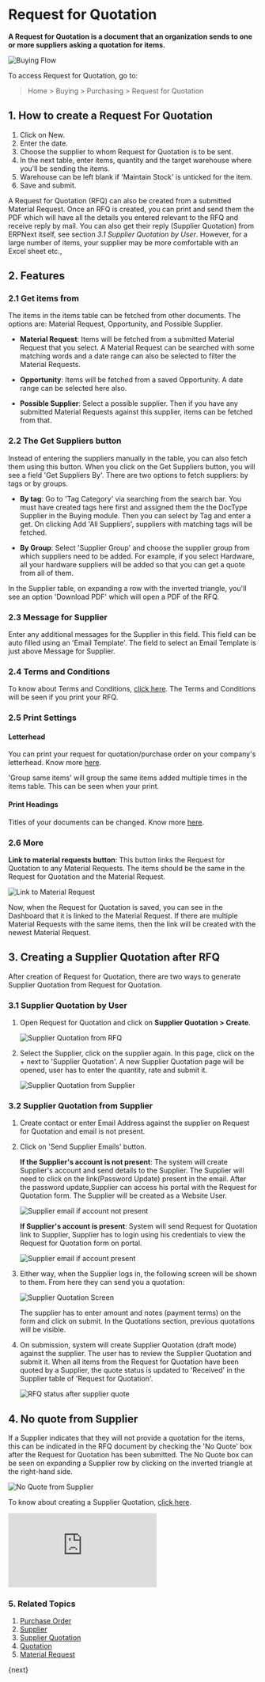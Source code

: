 <!-- add-breadcrumbs -->
# Request for Quotation

**A Request for Quotation is a document that an organization sends to one or more suppliers asking a quotation for items.**

![Buying Flow](/docs/assets/img/buying/buying_flow_rfq.png)

To access Request for Quotation, go to:
> Home > Buying > Purchasing > Request for Quotation

## 1. How to create a Request For Quotation
1. Click on New.
2. Enter the date.
3. Choose the supplier to whom Request for Quotation is to be sent.
4. In the next table, enter items, quantity and the target warehouse where you'll be sending the items.
1. Warehouse can be left blank if 'Maintain Stock' is unticked for the item.
5. Save and submit.

A Request for Quotation (RFQ) can also be created from a submitted Material Request. Once an RFQ is created, you can print and send them the PDF which will have all the details you entered relevant to the RFQ and receive reply by mail. You can also get their reply (Supplier Quotation) from ERPNext itself, see section _3.1 Supplier Quotation by User_. However, for a large number of items, your supplier may be more comfortable with an Excel sheet etc.,

## 2. Features

### 2.1 Get items from
The items in the items table can be fetched from other documents. The options are: Material Request, Opportunity, and Possible Supplier.

* **Material Request**: Items will be fetched from a submitted Material Request that you select. A Material Request can be searched with some matching words and a date range can also be selected to filter the Material Requests.

* **Opportunity**: Items will be fetched from a saved Opportunity. A date range can be selected here also.

* **Possible Supplier**: Select a possible supplier. Then if you have any submitted Material Requests against this supplier, items can be fetched from that.

### 2.2 The Get Suppliers button
Instead of entering the suppliers manually in the table, you can also fetch them using this button. When you click on the Get Suppliers button, you will see a field 'Get Suppliers By'. There are two options to fetch suppliers: by tags or by groups. 

* **By tag**: Go to 'Tag Category' via searching from the search bar. You must have created tags here first and assigned them the the DocType Supplier in the Buying module. Then you can select by Tag and enter a get. On clicking Add 'All Suppliers', suppliers with matching tags will be fetched.

* **By Group**: Select 'Supplier Group' and choose the supplier group from which suppliers need to be added. For example, if you select Hardware, all your hardware suppliers will be added so that you can get a quote from all of them.

In the Supplier table, on expanding a row with the inverted triangle, you'll see an option 'Download PDF' which will open a PDF of the RFQ.

### 2.3 Message for Supplier
Enter any additional messages for the Supplier in this field. This field can be auto filled using an 'Email Template'. The field to select an Email Template is just above Message for Supplier.

### 2.4 Terms and Conditions
To know about Terms and Conditions, [click here](/docs/user/manual/en/selling/articles/terms-and-conditions).
The Terms and Conditions will be seen if you print your RFQ.

### 2.5 Print Settings
#### Letterhead
You can print your request for quotation/purchase order on your company's letterhead. Know more [here](/docs/user/manual/en/setting-up/print/letter-head).

'Group same items' will group the same items added multiple times in the items table. This can be seen when your print.

#### Print Headings
Titles of your documents can be changed. Know more [here](/docs/user/manual/en/setting-up/print/print-headings).

### 2.6 More

**Link to material requests button**: This button links the Request for Quotation to any Material Requests. The items should be the same in the Request for Quotation and the Material Request.

![Link to Material Request]({{docs_base_url}}/assets/img/buying/link-to-material-request.png)

Now, when the Request for Quotation is saved, you can see in the Dashboard that it is linked to the Material Request.
If there are multiple Material Requests with the same items, then the link will be created with the newest Material Request.

## 3. Creating a Supplier Quotation after RFQ
After creation of Request for Quotation, there are two ways to generate Supplier Quotation from Request for Quotation.

### 3.1 Supplier Quotation by User

1. Open Request for Quotation and click on **Supplier Quotation > Create**.

    ![Supplier Quotation from RFQ]({{docs_base_url}}/assets/img/buying/make-supplier-quotation-from-rfq.png)

2. Select the Supplier, click on the supplier again. In this page, click on the + next to 'Supplier Quotation'. A new Supplier Quotation page will be opened, user has to enter the quantity, rate and submit it.

    ![Supplier Quotation from Supplier]({{docs_base_url}}/assets/img/buying/supplier-quotation-from-sup.png)
    
### 3.2 Supplier Quotation from Supplier

1. Create contact or enter Email Address against the supplier on Request for Quotation and email is not present.

2. Click on 'Send Supplier Emails' button.

    **If the Supplier's account is not present**: The system will create Supplier's account and send details to the Supplier. The Supplier will need to click on the link(Password Update) present in the email. After the password update,Supplier can access his portal with the Request for Quotation form. The Supplier will be created as a Website User.

    ![Supplier email if account not present]({{docs_base_url}}/assets/img/buying/supplier-password-update-link.png)

    
    **If Supplier's account is present**: System will send Request for Quotation link to Supplier, Supplier has to login using his credentials to view the Request for Quotation form on portal. 

    ![Supplier email if account present]({{docs_base_url}}/assets/img/buying/send-rfq-link.png)

3. Either way, when the Supplier logs in, the following screen will be shown to them. From here they can send you a quotation:

    ![Supplier Quotation Screen]({{docs_base_url}}/assets/img/buying/rfq-supplier-quotation.png)

    The supplier has to enter amount and notes (payment terms) on the form and click on submit. In the Quotations section, previous quotations will be visible.

4. On submission, system will create Supplier Quotation (draft mode) against the supplier. The user has to review the Supplier Quotation and submit it. When all items from the Request for Quotation have been quoted by a Supplier, the quote status is updated to 'Received' in the Supplier table of 'Request for Quotation'.

    ![RFQ status after supplier quote]({{docs_base_url}}/assets/img/buying/rfq-supplier-quoted.png)

## 4. No quote from Supplier

If a Supplier indicates that they will not provide a quotation for the items, this can be indicated in the RFQ document by checking the 'No Quote' box after the Request for Quotation has been submitted. The No Quote box can be seen on expanding a Supplier row by clicking on the inverted triangle at the right-hand side.

![No Quote from Supplier]({{docs_base_url}}/assets/img/buying/no-quote-supplier.png)

To know about creating a Supplier Quotation, [click here](/docs/user/manual/en/buying/supplier-quotation).

<div class="embed-container">
    <iframe src="https://www.youtube.com/embed/q85GFvWfZGI?rel=0" frameborder="0" allow="autoplay; encrypted-media" allowfullscreen>
    </iframe>
</div>


### 5. Related Topics
1. [Purchase Order](/docs/user/manual/en/buying/purchase-order)
1. [Supplier](/docs/user/manual/en/buying/supplier)
1. [Supplier Quotation](/docs/user/manual/en/buying/supplier-quotation)
1. [Quotation](/docs/user/manual/en/selling/quotation)
1. [Material Request](/docs/user/manual/en/stock/material-request)

{next}